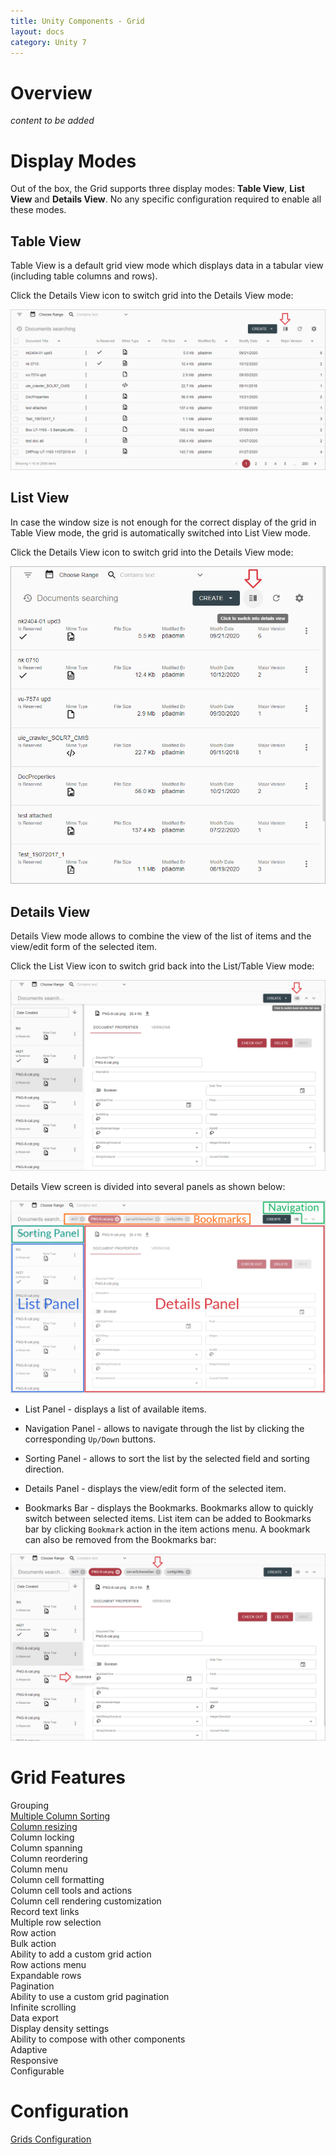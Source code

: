 ```yaml
---
title: Unity Components - Grid
layout: docs
category: Unity 7
---
```

# Overview

*content to be added*

# Display Modes

Out of the box, the Grid supports three display modes: **Table View**, **List View** and **Details View**. No any specific configuration required to enable all these modes.

## Table View

Table View is a default grid view mode which displays data in a tabular view (including table columns and rows).

Click the Details View icon to switch grid into the Details View mode:

![react_grid-table-view-mode](grid/images/displaymode_react_tableview.png) 

## List View

In case the window size is not enough for the correct display of the grid in Table View mode, the grid is automatically switched into List View mode. 

Click the Details View icon to switch grid into the Details View mode:

![react_grid-list-view-mode](grid/images/displaymode_react_listview.png) 

## Details View

Details View mode allows to combine the view of the list of items and the view/edit form of the selected item.

Click the List View icon to switch grid back into the List/Table View mode:

![react_grid-details-view-mode](grid/images/displaymode_react_detailsview.png) 

Details View screen is divided into several panels as shown below:

![react_grid-details-view-panels](grid/images/displaymode_react_detailsview_panels.png) 

- List Panel - displays a list of available items.

- Navigation Panel - allows to navigate through the list by clicking the corresponding `Up/Down` buttons.

- Sorting Panel - allows to sort the list by the selected field and sorting direction.

- Details Panel - displays the view/edit form of the selected item.

- Bookmarks Bar - displays the Bookmarks. Bookmarks allow to quickly switch between selected items. List item can be added to Bookmarks bar by clicking `Bookmark` action in the item actions menu. A bookmark can also be removed from the Bookmarks bar:

![react_grid-details-view-bookmarks](grid/images/displaymode_react_detailsview_bookmarks.png) 

# Grid Features

Grouping  
[Multiple Column Sorting](grid/multiple-column-sorting.md)  
[Column resizing](grid/column-resizing.md)  
Column locking  
Column spanning  
Column reordering  
Column menu  
Column cell formatting  
Column cell tools and actions   
Column cell rendering customization  
Record text links   
Multiple row selection  	
Row action  
Bulk action  
Ability to add a custom grid action   
Row actions menu   
Expandable rows  
Pagination  
Ability to use a custom grid pagination   
Infinite scrolling  
Data export  
Display density settings  
Ability to compose with other components   
Adaptive  
Responsive  
Configurable  

# Configuration

[Grids Configuration](../configuration/grids.md)
